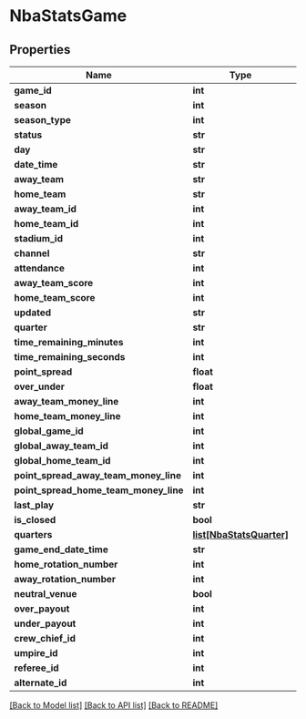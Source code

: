 # NbaStatsGame

## Properties
Name | Type | Description | Notes
------------ | ------------- | ------------- | -------------
**game_id** | **int** |  | [optional] 
**season** | **int** |  | [optional] 
**season_type** | **int** |  | [optional] 
**status** | **str** |  | [optional] 
**day** | **str** |  | [optional] 
**date_time** | **str** |  | [optional] 
**away_team** | **str** |  | [optional] 
**home_team** | **str** |  | [optional] 
**away_team_id** | **int** |  | [optional] 
**home_team_id** | **int** |  | [optional] 
**stadium_id** | **int** |  | [optional] 
**channel** | **str** |  | [optional] 
**attendance** | **int** |  | [optional] 
**away_team_score** | **int** |  | [optional] 
**home_team_score** | **int** |  | [optional] 
**updated** | **str** |  | [optional] 
**quarter** | **str** |  | [optional] 
**time_remaining_minutes** | **int** |  | [optional] 
**time_remaining_seconds** | **int** |  | [optional] 
**point_spread** | **float** |  | [optional] 
**over_under** | **float** |  | [optional] 
**away_team_money_line** | **int** |  | [optional] 
**home_team_money_line** | **int** |  | [optional] 
**global_game_id** | **int** |  | [optional] 
**global_away_team_id** | **int** |  | [optional] 
**global_home_team_id** | **int** |  | [optional] 
**point_spread_away_team_money_line** | **int** |  | [optional] 
**point_spread_home_team_money_line** | **int** |  | [optional] 
**last_play** | **str** |  | [optional] 
**is_closed** | **bool** |  | [optional] 
**quarters** | [**list[NbaStatsQuarter]**](NbaStatsQuarter.md) |  | [optional] 
**game_end_date_time** | **str** |  | [optional] 
**home_rotation_number** | **int** |  | [optional] 
**away_rotation_number** | **int** |  | [optional] 
**neutral_venue** | **bool** |  | [optional] 
**over_payout** | **int** |  | [optional] 
**under_payout** | **int** |  | [optional] 
**crew_chief_id** | **int** |  | [optional] 
**umpire_id** | **int** |  | [optional] 
**referee_id** | **int** |  | [optional] 
**alternate_id** | **int** |  | [optional] 

[[Back to Model list]](../README.md#documentation-for-models) [[Back to API list]](../README.md#documentation-for-api-endpoints) [[Back to README]](../README.md)

